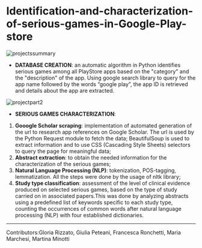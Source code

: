 # Identification-and-characterization-of-serious-games-in-Google-Play-store

![projectssummary](https://github.com/user-attachments/assets/b930ff75-2ce0-4e67-87c2-a67ea13c748a)

- **DATABASE CREATION**: an automatic algorithm in Python identifies serious games among all PlayStore apps based on the "category" and the "description" of the app. Using google search library to query for the app name followed by the words
“google play”, the app ID is retrieved and details about the app are extracted.

![projectpart2](https://github.com/user-attachments/assets/3a59662e-8a83-474c-9de1-28ea3c7e6e6c)

- **SERIOUS GAMES CHARACTERIZATION**:
1. **Gooogle Scholar scraping**: implementation of automated generation of the url to research app references on Google Scholar. The url is used by the Python Request module to fetch the data;
BeautifulSoup is used to extract information and to use CSS (Cascading Style Sheets) selectors to query the page for meaningful data; 
2. **Abstract extraction**: to obtain the needed information for the characterization of the serious games;  
3. **Natural Language Processing (NLP)**: tokenization, POS-tagging, lemmatization. All the steps were done by the usage of nltk library;
4. **Study type classification**: assessment of the level of clinical evidence produced on selected serious games, based on the type of study carried on in associated papers.This was done by analyzing abstracts using a predefined list of keywords specific to each study type, counting the occurrences of common words after natural language processing (NLP) with four established dictionaries.

---
Contributors:Gloria Rizzato, Giulia Peteani, Francesca Ronchetti, Maria Marchesi, Martina Minotti

